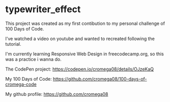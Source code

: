 # typewriter_effect

This project was created as my first contibution to my personal challenge of 100 Days of Code.

I've watched a video on youtube and wanted to recreated following the tutorial.

I'm currently learning Responsive Web Design in freecodecamp.org, so this was a practice i wanna do.

The CodePen project: https://codepen.io/cromega08/details/OJzeKaQ

My 100 Days of Code: https://github.com/cromega08/100-days-of-cromega-code

My github profile: https://github.com/cromega08
